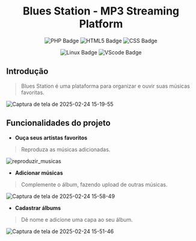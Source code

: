 <h1 align="center"> Blues Station - MP3 Streaming Platform </h1>

<p align="center">
<img alt="PHP Badge" src="https://img.shields.io/badge/PHP-777BB4?style=for-the-badge&logo=php&logoColor=white">
<img alt="HTML5 Badge" src="https://img.shields.io/badge/HTML5-E34F26?style=for-the-badge&logo=html5&logoColor=white">
<img alt="CSS Badge" src="https://img.shields.io/badge/CSS3-1572B6?style=for-the-badge&logo=css3&logoColor=white">
</p>

<p  align="center">
<img alt="Linux Badge" src="https://img.shields.io/badge/Linux-E34F26?style=for-the-badge&logo=linux&logoColor=black">
<img alt="VScode Badge" src="https://img.shields.io/badge/-Visual%20Studio%20Code-333333?style=flat&logo=visual-studio-code&logoColor=007ACC">
</p>  

## Introdução

> Blues Station é uma plataforma para organizar e ouvir suas músicas favoritas.

![Captura de tela de 2025-02-24 15-19-55](https://github.com/user-attachments/assets/98e09fdf-a082-4719-be7b-46707ade6110)


## Funcionalidades do projeto

- **Ouça seus artistas favoritos**
  
> Reproduza as músicas adicionadas.

![reproduzir_musicas](https://github.com/user-attachments/assets/86f13af5-21ac-46f4-bb28-c4d37efbdfd2)

- **Adicionar músicas**
> Complemente o álbum, fazendo upload de outras músicas.

![Captura de tela de 2025-02-24 15-58-49](https://github.com/user-attachments/assets/c26743ef-c35d-4b28-9656-c2e483a67fd4)



- **Cadastrar álbums**

> Dê nome e adicione uma capa ao seu álbum.

![Captura de tela de 2025-02-24 15-51-46](https://github.com/user-attachments/assets/370cc75c-f605-43c7-b210-164af4f93914)




